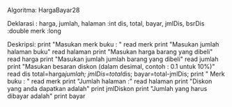 Algoritma: HargaBayar28

Deklarasi :
harga, jumlah, halaman             :int
dis, total, bayar, jmlDis, bsrDis  :double
merk                               :long

Deskripsi:
print "Masukan merk buku : "
read merk
print "Masukan jumlah halaman buku"
read halaman
print "Masukan harga barang yang dibeli"
read harga
print "Masukan jumlah jumlah barang yang dibeli"
read jumlah
print "Masukan besaran diskon (dalam desimal, contoh : 0.1 untuk 10%)"
read dis
total=harga*jumlah;
jmlDis=total*dis;
bayar=total-jmlDis;
print " Merk buku : "
read merk
print "Jumlah halaman :"
read halaman
print "Diskon yang anda dapatkan adalah"
print jmlDiskon
print "Jumlah yang harus dibayar adalah"
print bayar
